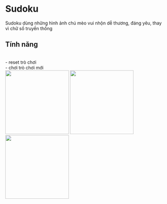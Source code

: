 # Sudoku
Sudoku dùng những hình ảnh chú mèo vui nhộn dễ thương, đáng yêu, thay vì chữ số truyền thống<br>
<h2>Tính năng</h2><br>
- reset trò chơi <br>
- chơi trò chơi mới <br>
<img src = "https://user-images.githubusercontent.com/43808684/68917412-b15a5000-079c-11ea-8354-fc6955e2aecf.png" width="200px">
<img src = "https://user-images.githubusercontent.com/43808684/68917411-b0c1b980-079c-11ea-812f-57a31efa4e27.png" width="200px">
<img src = "https://user-images.githubusercontent.com/43808684/68917415-b1f2e680-079c-11ea-94f9-e8eba72c84f9.png" width="200px">

